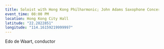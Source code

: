 ```yaml
---
title: Soloist with Hong Kong Philharmonic; John Adams Saxophone Concerto
event_time: 08:00 PM
location: Hong Kong City Hall
latitude: "22.2822851"
longitude: "114.16159219999997"
---
```

Edo de Waart, conductor